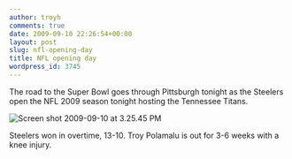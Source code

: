 ```yaml
---
author: troyh
comments: true
date: 2009-09-10 22:26:54+00:00
layout: post
slug: nfl-opening-day
title: NFL opening day
wordpress_id: 3745
---
```


The road to the Super Bowl goes through Pittsburgh tonight as the Steelers open the NFL 2009 season tonight hosting the Tennessee Titans.

![Screen shot 2009-09-10 at 3.25.45 PM](http://troyandgay.files.wordpress.com/2009/09/screen-shot-2009-09-10-at-3-25-45-pm2.png)

Steelers won in overtime, 13-10. Troy Polamalu is out for 3-6 weeks with a knee injury.
